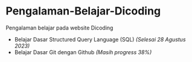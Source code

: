 # Pengalaman-Belajar-Dicoding
Pengalaman belajar pada website Dicoding

* Belajar Dasar Structured Query Language (SQL) *(Selesai 28 Agustus 2023)*
* Belajar Dasar Git dengan Github *(Masih progress 38%)*
